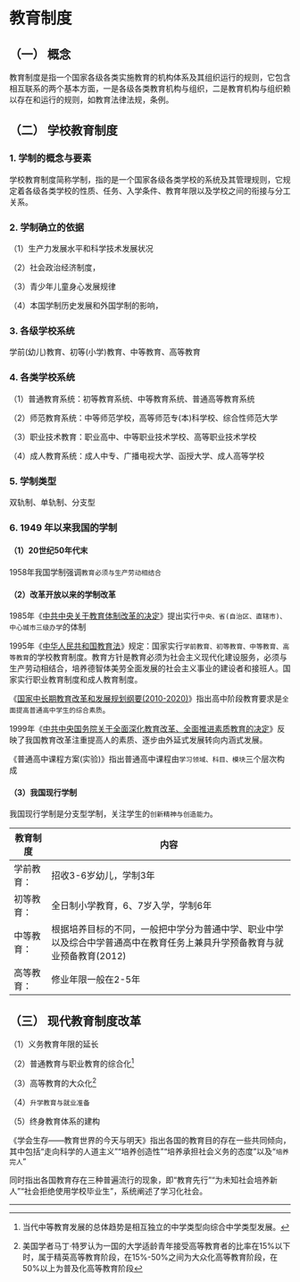 # 教育制度



## （一） 概念



教育制度是指一个国家各级各类实施教育的机构体系及其组织运行的规则，它包含相互联系的两个基本方面，一是各级各类教育机构与组织，二是教育机构与组织赖以存在和运行的规则，如教育法律法规，条例。



## （二） 学校教育制度



### 1. 学制的概念与要素



学校教育制度简称学制，指的是一个国家各级各类学校的系统及其管理规则，它规定着各级各类学校的性质、任务、入学条件、教育年限以及学校之间的衔接与分工关系。



### 2. 学制确立的依据



（1）生产力发展水平和科学技术发展状况



（2）社会政治经济制度，



（3）青少年儿童身心发展规律



（4）本国学制历史发展和外国学制的影响，



### 3. 各级学校系统



学前(幼儿)教育、初等(小学)教育、中等教育、高等教育



### 4. 各类学校系统



（1）普通教育系统：初等教育系统、中等教育系统、普通高等教育系统



（2）师范教育系统：中等师范学校，高等师范专(本)科学校、综合性师范大学



（3）职业技术教育：职业高中、中等职业技术学校、高等职业技术学校



（4）成人教育系统：成人中专、广播电视大学、函授大学、成人高等学校



### 5. 学制类型



双轨制、单轨制、分支型



### 6. 1949 年以来我国的学制



#### （1）20世纪50年代末



1958年我国学制强调`教育必须与生产劳动相结合`



#### （2）改革开放以来的学制改革



1985年《[中共中央关于教育体制改革的决定](http://jyt.hunan.gov.cn/sjyt/xxgk/zcfg/flfg/201702/t20170214_3989928.html)》提出实行`中央、省(自治区、直辖市)、中心城市三级办学`的体制



1995年《[中华人民共和国教育法](http://www.gov.cn/banshi/2005-05/25/content_918.htm)》规定：国家实行`学前教育、初等教育、中等教育、高等教育`的学校教育制度。教育方针是教育必须为社会主义现代化建设服务，必须与生产劳动相结合，培养德智体美劳全面发展的社会主义事业的建设者和接班人。国家实行职业教育制度和成人教育制度。



《[国家中长期教育改革和发展规划纲要(2010-2020)](http://old.moe.gov.cn/publicfiles/business/htmlfiles/moe/info_list/201407/xxgk_171904.html)》指出高中阶段教育要求是`全面提高普通高中学生的综合素质`。



1999年《[中共中央国务院关于全面深化教育改革、全面推进素质教育的决定](http://old.moe.gov.cn/publicfiles/business/htmlfiles/moe/moe_177/200407/2478.html)》反映了我国教育改革注重提高人的素质、逐步由外延式发展转向内涵式发展。



《普通高中课程方案(实验)》指出普通高中课程由`学习领域、科目、模块`三个层次构成



#### （3）我国现行学制



我国现行学制是分支型学制，关注学生的`创新精神与创造能力`。

| 教育制度   | 内容                                                         |
| ---------- | ------------------------------------------------------------ |
| 学前教育： | 招收3-6岁幼儿，学制3年                                       |
| 初等教育： | 全日制小学教育，6、7岁入学，学制6年                          |
| 中等教育： | 根据培养目标的不同，一般把中学分为普通中学、职业中学以及综合中学普通高中在教育任务上兼具升学预备教育与就业预备教育(2012) |
| 高等教育： | 修业年限一般在2-5年                                          |



## （三） 现代教育制度改革



（1）义务教育年限的延长



（2）普通教育与职业教育的综合化[^1]



（3）高等教育的大众化[^2]



（4）`升学教育与就业准备`



（5）终身教育体系的建构



《学会生存——教育世界的今天与明天》指出各国的教育目的存在一些共同倾向，其中包括“走向科学的人道主义”“培养创造性”“培养承担社会义务的态度”以及“`培养完人`”



同时指出各国教育存在三种普遍流行的现象，即“教育先行”“为未知社会培养新人”“社会拒绝使用学校毕业生”，系统阐述了学习化社会。

---

[^1]:当代中等教育发展的总体趋势是相互独立的中学类型向综合中学类型发展。
[^2]:美国学者马丁·特罗认为一国的大学适龄青年接受高等教育者的比率在15%以下时，属于精英高等教育阶段，在15%-50%之间为大众化高等教育阶段，在50%以上为普及化高等教育阶段